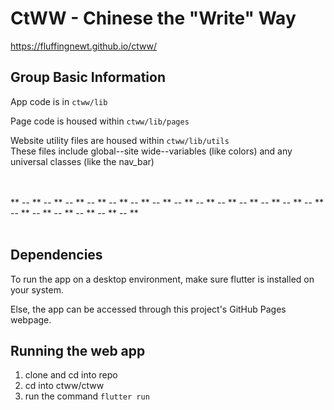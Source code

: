 # CtWW - Chinese the "Write" Way

https://fluffingnewt.github.io/ctww/

## Group Basic Information
App code is in `ctww/lib`  

Page code is housed within `ctww/lib/pages`

Website utility files are housed within `ctww/lib/utils`  
These files include global--site wide--variables (like colors) and any universal classes (like the nav_bar)




<br><br>
** -- ** -- ** -- ** -- ** -- ** -- ** -- ** -- ** -- ** -- ** -- ** -- ** -- ** -- ** -- ** -- ** -- ** -- ** -- ** -- **
<br><br>




## Dependencies
To run the app on a desktop environment, make sure flutter is installed on your system.

Else, the app can be accessed through this project's GitHub Pages webpage.

## Running the web app
1. clone and cd into repo
2. cd into ctww/ctww
3. run the command `flutter run`